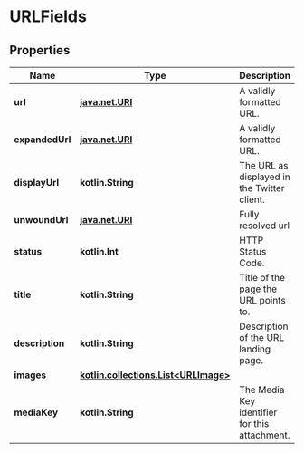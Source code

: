
# URLFields

## Properties
Name | Type | Description | Notes
------------ | ------------- | ------------- | -------------
**url** | [**java.net.URI**](java.net.URI.md) | A validly formatted URL. | 
**expandedUrl** | [**java.net.URI**](java.net.URI.md) | A validly formatted URL. |  [optional]
**displayUrl** | **kotlin.String** | The URL as displayed in the Twitter client. |  [optional]
**unwoundUrl** | [**java.net.URI**](java.net.URI.md) | Fully resolved url |  [optional]
**status** | **kotlin.Int** | HTTP Status Code. |  [optional]
**title** | **kotlin.String** | Title of the page the URL points to. |  [optional]
**description** | **kotlin.String** | Description of the URL landing page. |  [optional]
**images** | [**kotlin.collections.List&lt;URLImage&gt;**](URLImage.md) |  |  [optional]
**mediaKey** | **kotlin.String** | The Media Key identifier for this attachment. |  [optional]



